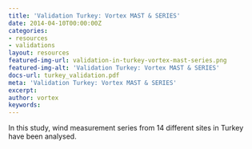 ```yaml
---
title: 'Validation Turkey: Vortex MAST & SERIES'
date: 2014-04-10T00:00:00Z
categories:
- resources
- validations
layout: resources
featured-img-url: validation-in-turkey-vortex-mast-series.png
featured-img-alt: 'Validation Turkey: Vortex MAST & SERIES'
docs-url: turkey_validation.pdf
meta: 'Validation Turkey: Vortex MAST & SERIES'
excerpt: 
author: vortex
keywords: 
---
```


In this study, wind measurement series from 14 different sites in Turkey have been analysed.
